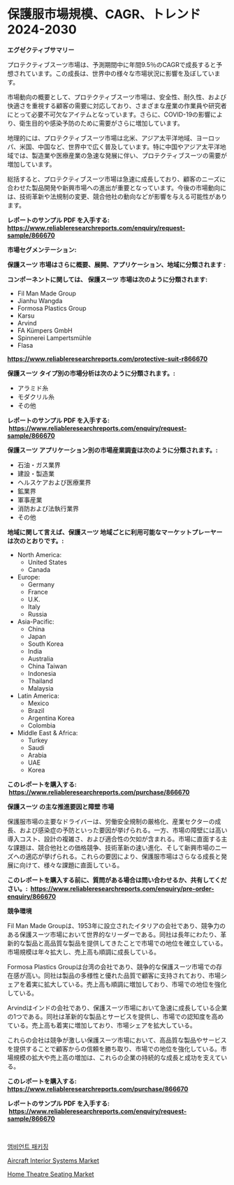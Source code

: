 <p><h1>保護服市場規模、CAGR、トレンド2024-2030</h1></p><p><strong>エグゼクティブサマリー</strong></p>
<p><p>プロテクティブスーツ市場は、予測期間中に年間9.5％のCAGRで成長すると予想されています。この成長は、世界中の様々な市場状況に影響を及ぼしています。</p><p>市場動向の概要として、プロテクティブスーツ市場は、安全性、耐久性、および快適さを重視する顧客の需要に対応しており、さまざまな産業の作業員や研究者にとって必要不可欠なアイテムとなっています。さらに、COVID-19の影響により、衛生目的や感染予防のために需要がさらに増加しています。</p><p>地理的には、プロテクティブスーツ市場は北米、アジア太平洋地域、ヨーロッパ、米国、中国など、世界中で広く普及しています。特に中国やアジア太平洋地域では、製造業や医療産業の急速な発展に伴い、プロテクティブスーツの需要が増加しています。</p><p>総括すると、プロテクティブスーツ市場は急速に成長しており、顧客のニーズに合わせた製品開発や新興市場への進出が重要となっています。今後の市場動向には、技術革新や法規制の変更、競合他社の動向などが影響を与える可能性があります。</p></p>
<p><strong>レポートのサンプル PDF を入手する: <a href="https://www.reliableresearchreports.com/enquiry/request-sample/866670">https://www.reliableresearchreports.com/enquiry/request-sample/866670</a></strong></p>
<p><strong>市場セグメンテーション:</strong></p>
<p><strong> 保護スーツ 市場はさらに概要、展開、アプリケーション、地域に分類されます :</strong></p>
<p><strong>コンポーネントに関しては、 保護スーツ 市場は次のように分類されます: &nbsp;</strong></p>
<p><ul><li>Fil Man Made Group</li><li>Jianhu Wangda</li><li>Formosa Plastics Group</li><li>Karsu</li><li>Arvind</li><li>FA Kümpers GmbH</li><li>Spinnerei Lampertsmühle</li><li>Flasa</li></ul></p>
<p><strong><a href="https://www.reliableresearchreports.com/protective-suit-r866670">https://www.reliableresearchreports.com/protective-suit-r866670</a></strong></p>
<p><strong> 保護スーツ タイプ別の市場分析は次のように分類されます。:</strong></p>
<p><ul><li>アラミド糸</li><li>モダクリル糸</li><li>その他</li></ul></p>
<p><strong>レポートのサンプル PDF を入手する: &nbsp;<a href="https://www.reliableresearchreports.com/enquiry/request-sample/866670">https://www.reliableresearchreports.com/enquiry/request-sample/866670</a></strong></p>
<p><strong> 保護スーツ アプリケーション別の市場産業調査は次のように分類されます。:</strong></p>
<p><ul><li>石油・ガス業界</li><li>建設・製造業</li><li>ヘルスケアおよび医療業界</li><li>鉱業界</li><li>軍事産業</li><li>消防および法執行業界</li><li>その他</li></ul></p>
<p><strong>地域に関して言えば、保護スーツ 地域ごとに利用可能なマーケットプレーヤーは次のとおりです。:</strong></p>
<p><ul>
    <li>
        North America:
        <ul>
            <li>United States</li>
            <li>Canada</li>
        </ul>
    </li>
    <li>
        Europe:
        <ul>
            <li>Germany</li>
            <li>France</li>
            <li>U.K.</li>
            <li>Italy</li>
            <li>Russia</li>
        </ul>
    </li>
    <li>
        Asia-Pacific:
        <ul>
            <li>China</li>
            <li>Japan</li>
            <li>South Korea</li>
            <li>India</li>
            <li>Australia</li>
            <li>China Taiwan</li>
            <li>Indonesia</li>
            <li>Thailand</li>
            <li>Malaysia</li>
        </ul>
    </li>
    <li>
        Latin America:
        <ul>
            <li>Mexico</li>
            <li>Brazil</li>
            <li>Argentina Korea</li>
            <li>Colombia</li>
        </ul>
    </li>
    <li>
        Middle East & Africa:
        <ul>
            <li>Turkey</li>
            <li>Saudi</li>
            <li>Arabia</li>
            <li>UAE</li>
            <li>Korea</li>
        </ul>
    </li>
    </ul></p>
<p><strong>このレポートを購入する: &nbsp;<a href="https://www.reliableresearchreports.com/purchase/866670">https://www.reliableresearchreports.com/purchase/866670</a></strong></p>
<p><strong>保護スーツ の主な推進要因と障壁 市場</strong></p>
<p><p>保護服市場の主要なドライバーは、労働安全規制の厳格化、産業セクターの成長、および感染症の予防といった要因が挙げられる。一方、市場の障壁には高い導入コスト、設計の複雑さ、および適合性の欠如が含まれる。市場に直面する主な課題は、競合他社との価格競争、技術革新の速い進化、そして新興市場のニーズへの適応が挙げられる。これらの要因により、保護服市場はさらなる成長と発展に向けて、様々な課題に直面している。</p></p>
<p><strong>このレポートを購入する前に、質問がある場合は問い合わせるか、共有してください。:&nbsp; <a href="https://www.reliableresearchreports.com/enquiry/pre-order-enquiry/866670">https://www.reliableresearchreports.com/enquiry/pre-order-enquiry/866670</a></strong></p>
<p><strong>競争環境</strong></p>
<p><p>Fil Man Made Groupは、1953年に設立されたイタリアの会社であり、競争力のある保護スーツ市場において世界的なリーダーである。同社は長年にわたり、革新的な製品と高品質な製品を提供してきたことで市場での地位を確立している。市場規模は年々拡大し、売上高も順調に成長している。</p><p>Formosa Plastics Groupは台湾の会社であり、競争的な保護スーツ市場での存在感が高い。同社は製品の多様性と優れた品質で顧客に支持されており、市場シェアを着実に拡大している。売上高も順調に増加しており、市場での地位を強化している。</p><p>Arvindはインドの会社であり、保護スーツ市場において急速に成長している企業の1つである。同社は革新的な製品とサービスを提供し、市場での認知度を高めている。売上高も着実に増加しており、市場シェアを拡大している。</p><p>これらの会社は競争が激しい保護スーツ市場において、高品質な製品やサービスを提供することで顧客からの信頼を勝ち取り、市場での地位を強化している。市場規模の拡大や売上高の増加は、これらの企業の持続的な成長と成功を支えている。</p></p>
<p><strong>このレポートを購入する: &nbsp; <a href="https://www.reliableresearchreports.com/purchase/866670">https://www.reliableresearchreports.com/purchase/866670</a></strong></p>
<p><strong>レポートのサンプル PDF を入手する: &nbsp;<a href="https://www.reliableresearchreports.com/enquiry/request-sample/866670">https://www.reliableresearchreports.com/enquiry/request-sample/866670</a></strong><strong></strong></p>
<p>&nbsp;</p>
<p><p><a href="https://github.com/fernandotryO5lson96765/Market-Research-Report-List-1/blob/main/641006630672.md">앰비언트 패키징</a></p><p><a href="https://github.com/bobicer/Market-Research-Report-List-3/blob/main/aircraft-interior-systems-market.md">Aircraft Interior Systems Market</a></p><p><a href="https://github.com/timeliteaut/Market-Research-Report-List-2/blob/main/home-theatre-seating-market.md">Home Theatre Seating Market</a></p></p>